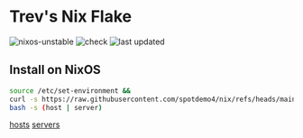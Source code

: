 # Trev's Nix Flake

![nixos-unstable](https://img.shields.io/badge/nixos-unstable-%2389dceb?logo=nixos&logoColor=%2389dceb&labelColor=%2311111b&link=https%3A%2F%2Fgithub.com%2Fnixos%2Fnixpkgs)
![check](https://img.shields.io/github/actions/workflow/status/spotdemo4/nix/check.yaml?logo=GitHub&logoColor=%23cdd6f4&label=check&labelColor=%2311111b&color=%2389dceb)
![last updated](https://img.shields.io/badge/dynamic/json?url=https%3A%2F%2Fapi.github.com%2Frepos%2Fspotdemo4%2Fnix%2Factions%2Fworkflows%2F157576189%2Fruns%3Fstatus%3Dcompleted%26conclusion%3Dsuccess%26per_page%3D1&query=%24.workflow_runs%5B0%5D.run_started_at&style=flat&logo=nixos&logoColor=%2389dceb&label=last%20updated&labelColor=%2311111b&color=%2389dceb)

## Install on NixOS

```bash
source /etc/set-environment &&
curl -s https://raw.githubusercontent.com/spotdemo4/nix/refs/heads/main/scripts/init.sh |
bash -s (host | server)
```
[hosts](/hosts)
[servers](/servers)